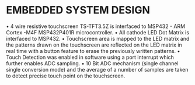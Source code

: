 # EMBEDDED SYSTEM DESIGN 

• 4 wire resistive touchscreen TS-TFT3.5Z is interfaced to MSP432 - ARM Cortex -M4F MSP432P401R microcontroller.
• All cathode LED Dot Matrix is interfaced to MSP432.
• Touchscreen area is mapped to the LED matrix and the patterns drawn on the touchscreen are reflected on the LED matrix in real time with a button feature to erase the previously written patterns.
• Touch Detection was enabled in software using a port interrupt which further enables ADC sampling. 
• 10 Bit ADC mechanism (single channel single conversion mode) and the average of a number of samples are taken to detect precise touch point on the touchscreen.
